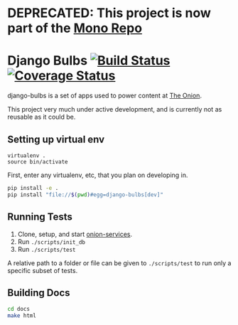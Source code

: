 # DEPRECATED: This project is now part of the [Mono Repo](https://github.com/theonion/omni)

# Django Bulbs [![Build Status](https://travis-ci.org/theonion/django-bulbs.svg?branch=promotions)](https://travis-ci.org/theonion/django-bulbs) [![Coverage Status](https://img.shields.io/coveralls/theonion/django-bulbs.svg)](https://coveralls.io/r/theonion/django-bulbs?branch=master)


django-bulbs is a set of apps used to power content at [The Onion](http://www.theonion.com).

This project very much under active development, and is currently not as reusable as it could be.

## Setting up virtual env
```
virtualenv .
source bin/activate
```

First, enter any virtualenv, etc, that you plan on developing in.
```bash
pip install -e .
pip install "file://$(pwd)#egg=django-bulbs[dev]"
```

## Running Tests

1. Clone, setup, and start [onion-services](https://github.com/theonion/onion-services/blob/master/README.md).
2. Run `./scripts/init_db`
3. Run `./scripts/test`

A relative path to a folder or file can be given to `./scripts/test` to run
only a specific subset of tests.

## Building Docs
```bash
cd docs
make html
```
